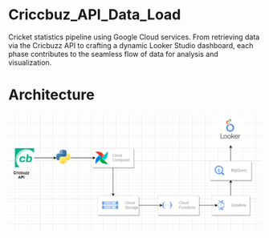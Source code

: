 # Criccbuz_API_Data_Load

Cricket statistics pipeline using Google Cloud services. From retrieving data via the Cricbuzz API to crafting a dynamic Looker Studio dashboard, each phase contributes to the seamless flow of data for analysis and visualization.

# Architecture

![Example Image](https://github.com/Omsai-2000/Criccbuz_API_Data_Load/blob/main/Architecture.png)

